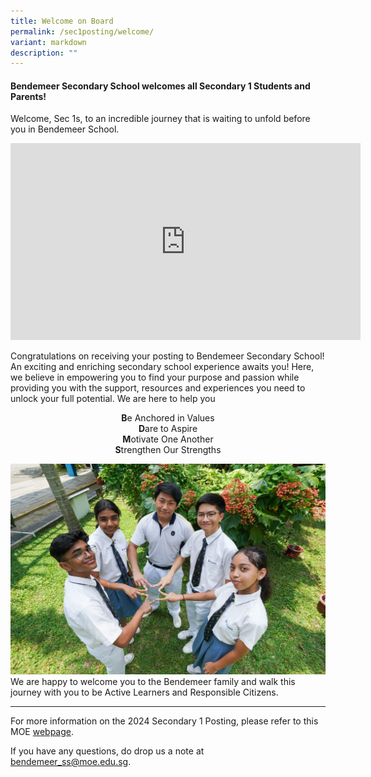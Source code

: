 ```yaml
---
title: Welcome on Board
permalink: /sec1posting/welcome/
variant: markdown
description: ""
---
```

#### **Bendemeer Secondary School welcomes all Secondary 1 Students and Parents!**

Welcome, Sec 1s, to an incredible journey that is waiting to unfold before you in Bendemeer School.

<center><iframe height="315" width="560" allowfullscreen="true" frameborder="0" src="https://www.youtube.com/embed/4Eaq3Gzq3EE"></iframe></center>

Congratulations on receiving your posting to Bendemeer Secondary School! An exciting and enriching secondary school experience awaits you! Here, we believe in empowering you to find your purpose and passion while providing you with the support, resources and experiences you need to unlock your full potential.  We are here to help you 
<center><b>B</b>e Anchored in Values
	<br>
	<b>D</b>are to Aspire<br>
	<b>M</b>otivate One Another<br>
	<b>S</b>trengthen Our Strengths</center>

![](/images/Sec1posting/sec1post_welcome_05.jpg)
We are happy to welcome you to the Bendemeer family and walk this journey with you to be Active Learners and Responsible Citizens.

---

For more information on the 2024 Secondary 1 Posting, please refer to this MOE <a target="_blank" href="https://www.moe.gov.sg/secondary/s1-posting/results">webpage</a>.

If you have any questions, do drop us a note at bendemeer_ss@moe.edu.sg.